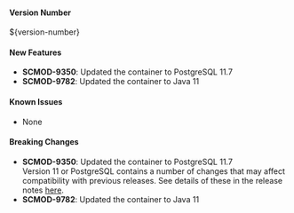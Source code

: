 
#### Version Number
${version-number}

#### New Features
- **SCMOD-9350**: Updated the container to PostgreSQL 11.7
- **SCMOD-9782**: Updated the container to Java 11

#### Known Issues
- None

#### Breaking Changes
- **SCMOD-9350**: Updated the container to PostgreSQL 11.7  
Version 11 or PostgreSQL contains a number of changes that may affect compatibility with previous releases. See details of these in the release notes [here](https://www.postgresql.org/docs/11/release-11.html).
- **SCMOD-9782**: Updated the container to Java 11
